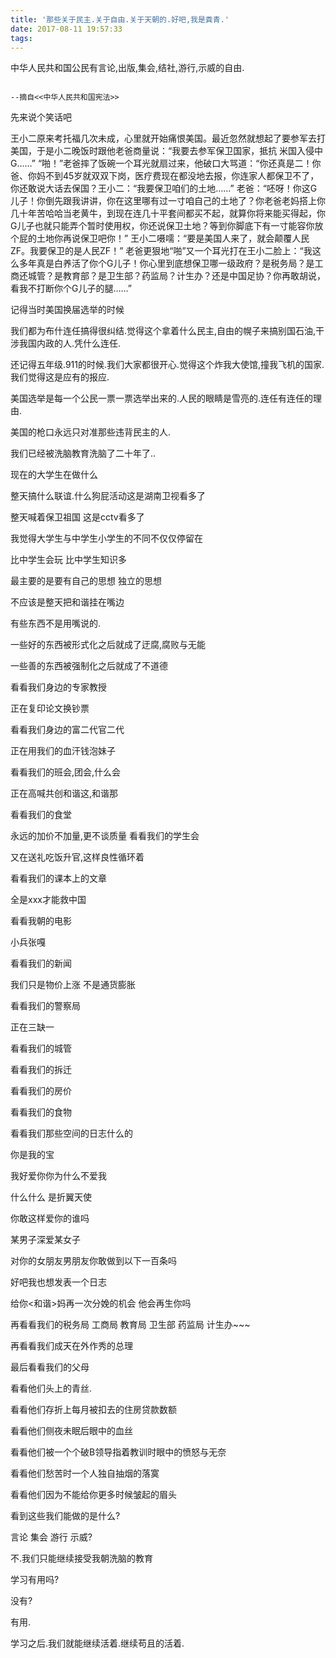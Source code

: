 ```yaml
---
title: '那些关于民主.关于自由.关于天朝的.好吧,我是粪青.'
date: 2017-08-11 19:57:33
tags:
---
```

中华人民共和国公民有言论,出版,集会,结社,游行,示威的自由.

                                                                              --摘自<<中华人民共和国宪法>>

 先来说个笑话吧

王小二原来考托福几次未成，心里就开始痛恨美国。最近忽然就想起了要参军去打美国，于是小二晚饭时跟他老爸商量说：“我要去参军保卫国家，抵抗 米国入侵中G……” “啪！”老爸摔了饭碗一个耳光就扇过来，他破口大骂道：“你还真是二！你爸、你妈不到45岁就双双下岗，医疗费现在都没地去报，你连家人都保卫不了，你还敢说大话去保国？王小二：“我要保卫咱们的土地……” 老爸：“呸呀！你这G儿子！你倒先跟我讲讲，你在这里哪有过一寸咱自己的土地了？你老爸老妈搭上你几十年苦哈哈当老黄牛，到现在连几十平套间都买不起，就算你将来能买得起，你G儿子也就只能弄个暂时使用权，你还说保卫土地？等到你脚底下有一寸能容你放个屁的土地你再说保卫吧你！” 王小二嗫嚅：“要是美国人来了，就会颠覆人民ZF。我要保卫的是人民ZF！” 老爸更狠地“啪”又一个耳光打在王小二脸上：“我这么多年真是白养活了你个G儿子！你心里到底想保卫哪一级政府？是税务局？是工商还城管？是教育部？是卫生部？药监局？计生办？还是中国足协？你再敢胡说，看我不打断你个G儿子的腿……”

记得当时美国换届选举的时候

我们都为布什连任搞得很纠结.觉得这个拿着什么民主,自由的幌子来搞别国石油,干涉我国内政的人.凭什么连任.

还记得五年级.911的时候.我们大家都很开心.觉得这个炸我大使馆,撞我飞机的国家.我们觉得这是应有的报应.

美国选举是每一个公民一票一票选举出来的.人民的眼睛是雪亮的.连任有连任的理由.

美国的枪口永远只对准那些违背民主的人.

 

我们已经被洗脑教育洗脑了二十年了..

现在的大学生在做什么

整天搞什么联谊.什么狗屁活动这是湖南卫视看多了

整天喊着保卫祖国 这是cctv看多了

 

我觉得大学生与中学生小学生的不同不仅仅停留在

比中学生会玩 比中学生知识多

最主要的是要有自己的思想 独立的思想

 

不应该是整天把和谐挂在嘴边

有些东西不是用嘴说的.

一些好的东西被形式化之后就成了迂腐,腐败与无能

一些善的东西被强制化之后就成了不道德

 

看看我们身边的专家教授

正在复印论文换钞票

看看我们身边的富二代官二代

正在用我们的血汗钱泡妹子

看看我们的班会,团会,什么会

正在高喊共创和谐这,和谐那

看看我们的食堂

永远的加价不加量,更不谈质量
看看我们的学生会

又在送礼吃饭升官,这样良性循环着

看看我们的课本上的文章

全是xxx才能救中国

看看我朝的电影

小兵张嘎

看看我们的新闻

我们只是物价上涨 不是通货膨胀

看看我们的警察局

正在三缺一

看看我们的城管

看看我们的拆迁

看看我们的房价

看看我们的食物

 

看看我们那些空间的日志什么的

你是我的宝

我好爱你你为什么不爱我

什么什么 是折翼天使

你敢这样爱你的谁吗

某男子深爱某女子

对你的女朋友男朋友你敢做到以下一百条吗

 

好吧我也想发表一个日志

给你<和谐>妈再一次分娩的机会 他会再生你吗

 

再看看我们的税务局 工商局 教育局 卫生部 药监局 计生办~~~

再看看我们成天在外作秀的总理

 

最后看看我们的父母

看看他们头上的青丝.

看看他们存折上每月被扣去的住房贷款数额

看看他们侧夜未眠后眼中的血丝

看看他们被一个个破B领导指着教训时眼中的愤怒与无奈

看看他们愁苦时一个人独自抽烟的落寞

看看他们因为不能给你更多时候皱起的眉头

 

看到这些我们能做的是什么?

言论 集会 游行 示威?

不.我们只能继续接受我朝洗脑的教育

学习有用吗?

没有?

有用.

学习之后.我们就能继续活着.继续苟且的活着.